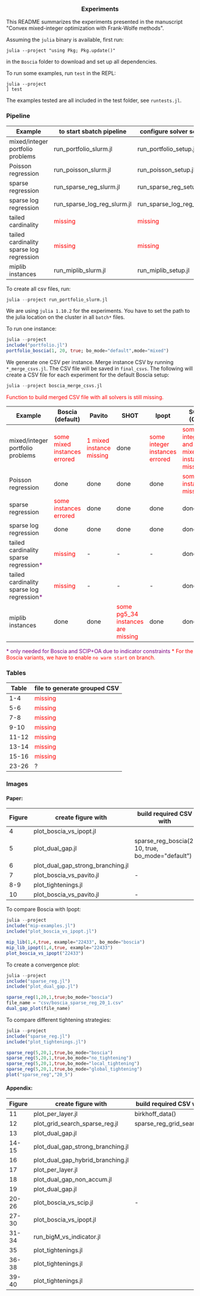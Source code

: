 <a name="readme-top"></a>

<h3 align="center">Experiments</h3>

This README summarizes the experiments presented in the manuscript "Convex mixed-integer optimization with Frank-Wolfe methods".

Assuming the `julia` binary is available, first run:
```shell
julia --project "using Pkg; Pkg.update()"
```
in the `Boscia` folder to download and set up all dependencies.

To run some examples, run `test` in the REPL: 
```shell
julia --project
] test
```
The examples tested are all included in the test folder, see `runtests.jl`.

### Pipeline

|  Example | to start sbatch pipeline | configure solver setup in |
|---|---|---| 
| mixed/integer portfolio problems | run_portfolio_slurm.jl | run_portfolio_setup.jl |
| Poisson regression | run_poisson_slurm.jl  | run_poisson_setup.jl |
| sparse regression | run_sparse_reg_slurm.jl | run_sparse_reg_setup.jl |
| sparse log regression |run_sparse_log_reg_slurm.jl | run_sparse_log_reg_setup.jl |
| tailed cardinality | <span style="color:red">missing</span> | <span style="color:red">missing</span> |
| tailed cardinality sparse log regression |<span style="color:red">missing</span> | <span style="color:red">missing</span> |
| miplib instances |run_miplib_slurm.jl | run_miplib_setup.jl |

To create all csv files, run: 
```julia
julia --project run_portfolio_slurm.jl
```
We are using `julia 1.10.2` for the experiments. You have to set the path to the julia location on the cluster in all `batch*` files.

To run one instance:
```julia
julia --project 
include("portfolio.jl")
portfolio_boscia(1, 20, true; bo_mode="default",mode="mixed")
```

We generate one CSV per instance. Merge instance CSV by running `*_merge_csvs.jl`. The CSV file will be saved in `final_csvs`. The following will create a CSV file for each experiment for the default Boscia setup:
```julia 
julia --project boscia_merge_csvs.jl
```
<span style="color:red">Function to build merged CSV file with all solvers is still missing.</span>

| Example | Boscia (default) | Pavito |  SHOT | Ipopt | SCIP (OA) | AFW | Boscia variants<span style="color:red">*</span> | Strong Branching |
|---|---|---|---|---|---|---|---|---|
| mixed/integer portfolio problems | <span style="color:red">some mixed instances errored</span> | <span style="color:red">1 mixed instance missing </span> | done | <span style="color:red">some integer instances errored</span>| <span style="color:red">some integer and mixed instance missing</span> | <span style="color:red">missing</span> | <span style="color:red">missing</span> |
| Poisson regression | done | done | done | done | <span style="color:red">some instances missing</span> | <span style="color:red">missing</span> | <span style="color:red">missing</span> |
| sparse regression | <span style="color:red">some instances errored</span> | done | done | done | done | <span style="color:red">missing</span> | <span style="color:red">missing</span> |
| sparse log regression | done | done | done |done | done | <span style="color:red">missing</span> | <span style="color:red">missing</span> |
| tailed cardinality sparse regression<span style="color:purple">*</span> | <span style="color:red">missing</span> | - | - | - | done | <span style="color:red">missing</span> | <span style="color:red">missing</span> |
| tailed cardinality sparse log regression<span style="color:purple">*</span> | <span style="color:red">missing</span> | - | - | - | done | <span style="color:red">missing</span> | <span style="color:red">missing</span> |
| miplib instances | done | done | <span style="color:red">some pg5_34 instances are missing</span> | done | done | <span style="color:red">missing</span> | <span style="color:red">missing</span> |

<span style="color:purple">* only needed for Boscia and SCIP+OA due to indicator constraints</span>
<span style="color:red">* For the Boscia variants, we have to enable `no warm start` on branch.</span>

### Tables
|   Table| file to generate grouped CSV |
|---|---|
| 1-4 | <span style="color:red">missing</span> | 
| 5-6 | <span style="color:red">missing</span>  | 
| 7-8 | <span style="color:red">missing</span> | 
| 9-10 | <span style="color:red">missing</span> | 
| 11-12 | <span style="color:red">missing</span> | 
| 13-14 | <span style="color:red">missing</span> |
| 15-16 | <span style="color:red">missing</span> | 
| 23-26 | ?|

### Images
#### Paper:

| Figure | create figure with| build required CSV with |
|---|---|---|
| 4 | plot_boscia_vs_ipopt.jl |
| 5 | plot_dual_gap.jl | sparse_reg_boscia(2, 10, true, bo_mode="default")
| 6 | plot_dual_gap_strong_branching.jl | 
| 7 | plot_boscia_vs_pavito.jl | -
| 8-9 | plot_tightenings.jl | 
| 10 | plot_boscia_vs_pavito.jl | -

To compare Boscia with Ipopt:
```julia
julia --project
include("mip-examples.jl")
include("plot_boscia_vs_ipopt.jl")

mip_lib(1,4,true, example="22433", bo_mode="boscia")
mip_lib_ipopt(1,4,true, example="22433")
plot_boscia_vs_ipopt("22433")
```

To create a convergence plot:
```julia
julia --project
include("sparse_reg.jl")
include("plot_dual_gap.jl")

sparse_reg(1,20,1,true;bo_mode="boscia")
file_name = "csv/boscia_sparse_reg_20_1.csv"
dual_gap_plot(file_name)
```

To compare different tightening strategies:
```julia
julia --project
include("sparse_reg.jl")
include("plot_tightenings.jl")

sparse_reg(5,20,1,true,bo_mode="boscia")
sparse_reg(5,20,1,true,bo_mode="no_tightening")
sparse_reg(5,20,1,true,bo_mode="local_tightening")
sparse_reg(5,20,1,true,bo_mode="global_tightening")
plot("sparse_reg","20_5")
```

#### Appendix: 

| Figure | create figure with | build required CSV with |
|---|---|---|
| 11 | plot_per_layer.jl | birkhoff_data() |
| 12 | plot_grid_search_sparse_reg.jl | sparse_reg_grid_search() |
| 13 | plot_dual_gap.jl |  |
| 14-15 | plot_dual_gap_strong_branching.jl |  | 
| 16 | plot_dual_gap_hybrid_branching.jl |  |
| 17 | plot_per_layer.jl |  |
| 18 | plot_dual_gap_non_accum.jl |  |
| 19 | plot_dual_gap.jl |  |
| 20-26 | plot_boscia_vs_scip.jl | - |
| 27-30 | plot_boscia_vs_ipopt.jl |  |
| 31-34 | run_bigM_vs_indicator.jl | |
| 35 | plot_tightenings.jl |  |
| 36-38 | plot_tightenings.jl |  |
| 39-40 | plot_tightenings.jl |  |
 
   <!-- ```sh
   git clone https://github.com/github_username/repo_name.git
   ```
 -->







